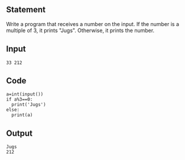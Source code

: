 ## Statement
Write a program that receives a number on the input.
If the number is a multiple of 3, it prints "Jugs". 
Otherwise, it prints the number.

## Input
``
33
212
``
## Code
```
a=int(input())
if a%3==0:
  print('Jugs')
else:
  print(a)
```
## Output
```
Jugs
212
```
